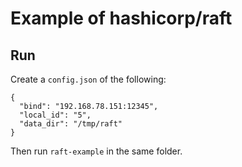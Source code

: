 # Example of hashicorp/raft

## Run

Create a `config.json` of the following:

```
{
  "bind": "192.168.78.151:12345",
  "local_id": "5",
  "data_dir": "/tmp/raft"
}
```

Then run `raft-example` in the same folder.

